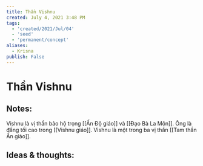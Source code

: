```yaml
---
title: Thần Vishnu
created: July 4, 2021 3:48 PM
tags:
  - 'created/2021/Jul/04'
  - 'seed'
  - 'permanent/concept'
aliases:
  - Krisna
publish: False
---
```

# Thần Vishnu

## Notes:
Vishnu là vị thần bảo hộ trọng [[Ấn Độ giáo]] và [[Đạo Bà La Môn]]. Ông là đấng tối cao trong [[Vishnu giáo]]. Vishnu là một trong ba vị thần [[Tam thần Ấn giáo]].

## Ideas & thoughts:
